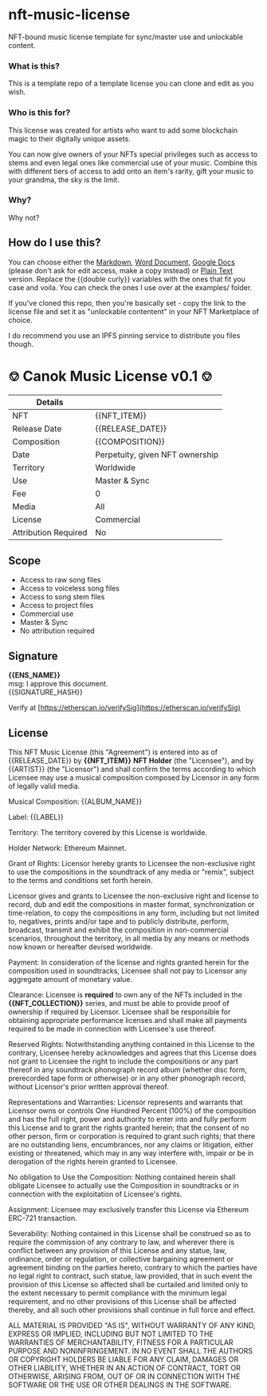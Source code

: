 # nft-music-license
NFT-bound music license template for sync/master use and unlockable content.

### What is this?
This is a template repo of a template license you can clone and edit as you wish.

### Who is this for?
This license was created for artists who want to add some blockchain magic to their digitally unique assets. 

You can now give owners of your NFTs special privileges such as access to stems and even legal ones like commercial use of your music. Combine this with different tiers of access to add onto an item's rarity, gift your music to your grandma, the sky is the limit.

### Why?
Why not?

## How do I use this?
You can choose either the [Markdown](https://github.com/canokaue/nft-music-license#-canok-music-license-v01-), [Word Document](https://github.com/canokaue/nft-music-license/blob/main/canokml_template.docx), [Google Docs](https://docs.google.com/document/d/1FcKZqoY-uug9LSyQuwrYRFcXhCorQbzpZxDQ07zOXc8/edit?usp=sharing) (please don't ask for edit access, make a copy instead) or [Plain Text](https://github.com/canokaue/nft-music-license/blob/main/LICENSE) version. Replace the {{double curly}} variables with the ones that fit you case and voila. You can check the ones I use over at the examples/ folder. 

If you've cloned this repo, then you're basically set - copy the link to the license file and set it as "unlockable contentent" in your NFT Marketplace of choice.

I do recommend you use an IPFS pinning service to distribute you files though.

# ⎊ Canok Music License v0.1 ⎊

| Details | |
| ------ | ------ |
| NFT |  {{NFT_ITEM}}|
| Release Date |  {{RELEASE_DATE}}|
| Composition | {{COMPOSITION}}|
| Date | Perpetuity, given NFT ownership |
| Territory | Worldwide |
| Use | Master &amp; Sync |
| Fee | 0 |
| Media | All |
| License | Commercial |
| Attribution Required | No |

## Scope

- Access to raw song files
- Access to voiceless song files
- Access to song stem files
- Access to project files
- Commercial use
- Master &amp; Sync
- No attribution required

## Signature

**{{ENS_NAME}}** <br>
msg: I approve this document. <br>
{{SIGNATURE_HASH}} <br>

Verify at [https://etherscan.io/verifySig](https://etherscan.io/verifySig)

## License

This NFT Music License (this &quot;Agreement&quot;) is entered into as of {{RELEASE\_DATE}} by **{{NFT\_ITEM}}**  **NFT Holder** (the &quot;Licensee&quot;), and by {{ARTIST}} (the &quot;Licensor&quot;) and shall confirm the terms according to which Licensee may use a musical composition composed by Licensor in any form of legally valid media.

Musical Composition: {{ALBUM\_NAME}}

Label: {{LABEL}}

Territory: The territory covered by this License is worldwide.

Holder Network: Ethereum Mainnet.

Grant of Rights: Licensor hereby grants to Licensee the non-exclusive right to use the compositions in the soundtrack of any media or &quot;remix&quot;, subject to the terms and conditions set forth herein.

Licensor gives and grants to Licensee the non-exclusive right and license to record, dub and edit the compositions in master format, synchronization or time-relation, to copy the compositions in any form, including but not limited to, negatives, prints and/or tape and to publicly distribute, perform, broadcast, transmit and exhibit the composition in non-commercial scenarios, throughout the territory, in all media by any means or methods now known or hereafter devised worldwide.

Payment: In consideration of the license and rights granted herein for the composition used in soundtracks, Licensee shall not pay to Licensor any aggregate amount of monetary value.

Clearance: Licensee is **required** to own any of the NFTs included in the **{{NFT\_COLLECTION}}** series, and must be able to provide proof of ownership if required by Licensor. Licensee shall be responsible for obtaining appropriate performance licenses and shall make all payments required to be made in connection with Licensee&#39;s use thereof.

Reserved Rights: Notwithstanding anything contained in this License to the contrary, Licensee hereby acknowledges and agrees that this License does not grant to Licensee the right to include the compositions or any part thereof in any soundtrack phonograph record album (whether disc form, prerecorded tape form or otherwise) or in any other phonograph record, without Licensor&#39;s prior written approval thereof.

Representations and Warranties: Licensor represents and warrants that Licensor owns or controls One Hundred Percent (100%) of the composition and has the full right, power and authority to enter into and fully perform this License and to grant the rights granted herein; that the consent of no other person, firm or corporation is required to grant such rights; that there are no outstanding liens, encumbrances, nor any claims or litigation, either existing or threatened, which may in any way interfere with, impair or be in derogation of the rights herein granted to Licensee.

No obligation to Use the Composition: Nothing contained herein shall obligate Licensee to actually use the Composition in soundtracks or in connection with the exploitation of Licensee&#39;s rights.

Assignment: Licensee may exclusively transfer this License via Ethereum ERC-721 transaction.

Severability: Nothing contained in this License shall be construed so as to require the commission of any contrary to law, and wherever there is conflict between any provision of this License and any statue, law, ordinance, order or regulation, or collective bargaining agreement or agreement binding on the parties hereto, contrary to which the parties have no legal right to contract, such statue, law provided, that in such event the provision of this License so affected shall be curtailed and limited only to the extent necessary to permit compliance with the minimum legal requirement, and no other provisions of this License shall be affected thereby, and all such other provisions shall continue in full force and effect.

ALL MATERIAL IS PROVIDED &quot;AS IS&quot;, WITHOUT WARRANTY OF ANY KIND, EXPRESS OR IMPLIED, INCLUDING BUT NOT LIMITED TO THE WARRANTIES OF MERCHANTABILITY, FITNESS FOR A PARTICULAR PURPOSE AND NONINFRINGEMENT. IN NO EVENT SHALL THE AUTHORS OR COPYRIGHT HOLDERS BE LIABLE FOR ANY CLAIM, DAMAGES OR OTHER LIABILITY, WHETHER IN AN ACTION OF CONTRACT, TORT OR OTHERWISE, ARISING FROM, OUT OF OR IN CONNECTION WITH THE SOFTWARE OR THE USE OR OTHER DEALINGS IN THE SOFTWARE.

